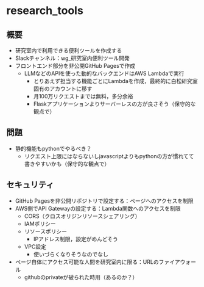# research_tools

## 概要
- 研究室内で利用できる便利ツールを作成する
- Slackチャンネル：wg_研究室内便利ツール開発
- フロントエンド部分を非公開GitHub Pagesで作成
  - LLMなどのAPIを使った動的なバックエンドはAWS Lambdaで実行
    - とりあえず担当する機能ごとにLambdaを作成，最終的に白松研究室固有のアカウントに移す
    - 月100万リクエストまでは無料，多分余裕
    - Flaskアプリケーションよりサーバーレスの方が良さそう（保守的な観点で）


## 問題
- 静的機能もpythonでやるべき？
  - リクエスト上限にはならないしjavascriptよりもpythonの方が慣れてて書きやすいかも（保守的な観点で）


## セキュリティ
- GitHub Pagesを非公開リポジトリで設定する：ページへのアクセスを制限
- AWS側でAPI Gatewayの設定する：Lambda関数へのアクセスを制限
  - CORS（クロスオリジンリソースシェアリング）
  - IAMポリシー
  - リソースポリシー
    - IPアドレス制限，設定がめんどそう
  - VPC設定
    - 使いづらくなりそうなのでなし
- ページ自体にアクセス可能な人間を研究室内に限る：URLのファイアウォール
  - githubのprivateが破られた時用（あるのか？）
